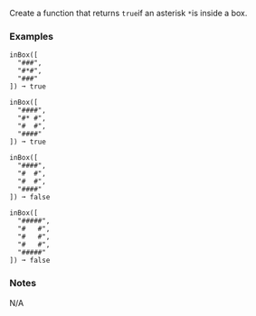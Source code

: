 Create a function that returns `true`if an asterisk `*`is inside a box.


### Examples ###
    inBox([
      "###",
      "#*#",
      "###"
    ]) ➞ true

    inBox([
      "####",
      "#* #",
      "#  #",
      "####"
    ]) ➞ true

    inBox([
      "####",
      "#  #",
      "#  #",
      "####"
    ]) ➞ false

    inBox([
      "#####",
      "#   #",
      "#   #",
      "#   #",
      "#####"
    ]) ➞ false


### Notes ###
N/A